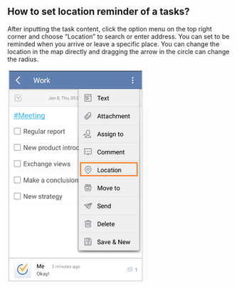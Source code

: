 ## How to set location reminder of a tasks?
After inputting the task content, click the option menu on the top right corner and choose “Location” to search or enter address. You can set to be reminded when you arrive or leave a specific place. You can change the location in the map directly and dragging the arrow in the circle can change the radius.

![](../images/image2.5.4W.png)
